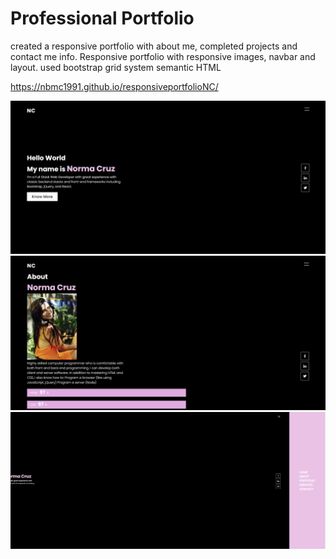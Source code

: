 # Professional Portfolio
created a responsive portfolio with about me, completed projects and contact me info.
Responsive portfolio with responsive images, navbar and layout.
used bootstrap grid system
semantic HTML

https://nbmc1991.github.io/responsiveportfolioNC/

![](https://github.com/nbmc1991/responsiveportfolioNC/blob/master/images/Screenshot%202020-11-18%20151909.png)
![](https://github.com/nbmc1991/responsiveportfolioNC/blob/master/images/Screenshot%202020-11-18%20151941.png)
![](https://github.com/nbmc1991/responsiveportfolioNC/blob/master/images/Screenshot%202020-11-18%20152032.png)




